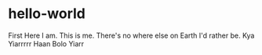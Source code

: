 # hello-world
First
Here I am. This is me. There's no where else on Earth I'd rather be. 
Kya Yiarrrrr
Haan Bolo Yiarr
